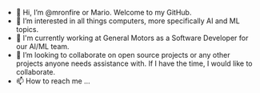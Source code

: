 - 👋 Hi, I’m @mronfire or Mario. Welcome to my GitHub.
- 👀 I’m interested in all things computers, more specifically AI and ML topics. 
- 🌱 I'm currently working at General Motors as a Software Developer for our AI/ML team.
- 💞️ I’m looking to collaborate on open source projects or any other projects anyone needs assistance with. If I have the time, I would like to collaborate.
- 📫 How to reach me ...

<!---
mronfire/mronfire is a ✨ special ✨ repository because its `README.md` (this file) appears on your GitHub profile.
You can click the Preview link to take a look at your changes.
--->
